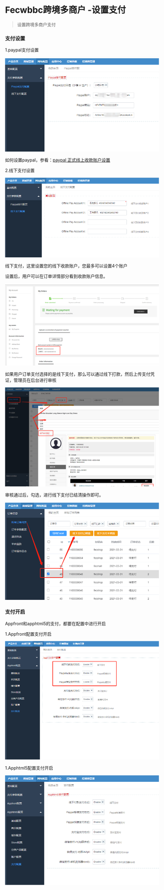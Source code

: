 Fecwbbc跨境多商户 -设置支付
=========

> 设置跨境多商户支付

### 支付设置

1.paypal支付设置

![](images/wbbc_26.png)


如何设置paypal，参看：[paypal 正式线上收款账户设置](http://www.fecmall.com/topic/297)

2.线下支付设置

![](images/wbbc_27.png)

线下支付，这里设置您的线下收款账户，您最多可以设置4个账户

设置后，用户可以在订单详情部分看到收款账户信息。


![](images/wbbc_28.png)


如果用户订单支付选择的是线下支付，那么可以通过线下打款，然后上传支付凭证，管理员在后台进行审核


![](images/wbbc_30.png)

审核通过后，勾选，进行线下支付已结清操作即可。

![](images/wbbc_31.png)


### 支付开启

Appfront和apphtml5的支付，都要在配置中进行开启


1.Appfront配置支付开启

![](images/wbbc_32.png)

1.Apphtml5配置支付开启

![](images/wbbc_33.png)




















